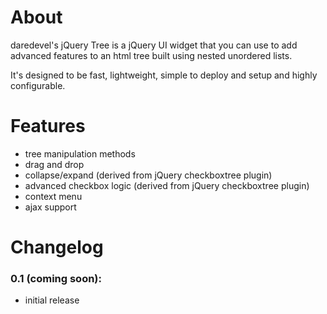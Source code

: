 # About
daredevel's jQuery Tree is a jQuery UI widget that you can use to add advanced features to an html tree built using nested unordered lists.

It's designed to be fast, lightweight, simple to deploy and setup and highly configurable.

# Features
* tree manipulation methods
* drag and drop
* collapse/expand (derived from jQuery checkboxtree plugin)
* advanced checkbox logic (derived from jQuery checkboxtree plugin)
* context menu
* ajax support

# Changelog
### 0.1 (coming soon):
* initial release